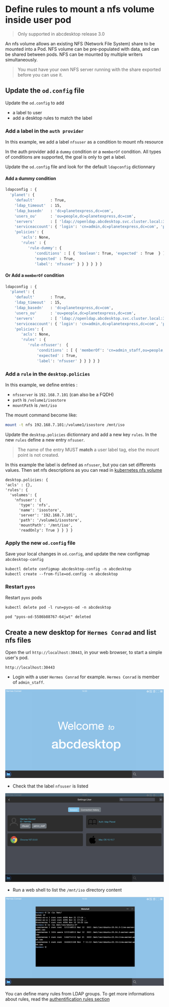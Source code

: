 # Define rules to mount a nfs volume inside user pod 


> Only supported in abcdesktop release 3.0


An nfs volume allows an existing NFS (Network File System) share to be mounted into a Pod. NFS volume can be pre-populated with data, and can be shared between pods. NFS can be mounted by multiple writers simultaneously.


> You must have your own NFS server running with the share exported before you can use it.

## Update the `od.config` file

Update the `od.config` to add 

- a label to user
- add a desktop rules to match the label

### Add a label in the `auth provider`


In this example, we add a label `nfsuser` as a condition to mount nfs resource

In the auth provider add a `dummy` condition or a  `memberOf` condition. All types of conditions are supported, the goal is only to get a label.

Update the `od.config` file and look for the default `ldapconfig` dictionnary

#### Add a dummy condition

``` bash
ldapconfig : { 
  'planet': {  
    'default'       : True,
    'ldap_timeout'  : 15,
    'ldap_basedn'   : 'dc=planetexpress,dc=com',
    'users_ou'      : 'ou=people,dc=planetexpress,dc=com',
    'servers'       : [ 'ldap://openldap.abcdesktop.svc.cluster.local:30389' ],
    'serviceaccount': { 'login': 'cn=admin,dc=planetexpress,dc=com', 'password': 'GoodNewsEveryone' },
    'policies': { 
       'acls': None, 
       'rules' : { 
          'rule-dummy': { 
             'conditions' : [ { 'boolean': True, 'expected' : True  } ],
             'expected' : True,
             'label': 'nfsuser' } } } } } }
```


#### Or Add a `memberOf` condition

``` bash
ldapconfig : { 
  'planet': {  
    'default'       : True,
    'ldap_timeout'  : 15,
    'ldap_basedn'   : 'dc=planetexpress,dc=com',
    'users_ou'      : 'ou=people,dc=planetexpress,dc=com',
    'servers'       : [ 'ldap://openldap.abcdesktop.svc.cluster.local:30389' ],
    'serviceaccount': { 'login': 'cn=admin,dc=planetexpress,dc=com', 'password': 'GoodNewsEveryone' },
    'policies': { 
       'acls': None, 
       'rules' : { 
          'rule-nfsuser':  { 
              'conditions' : [ { 'memberOf': 'cn=admin_staff,ou=people,dc=planetexpress,dc=com',   'expected' : True  } ],
              'expected' : True, 
              'label': 'nfsuser' } } } } }
```

### Add a `rule` in the `desktop.policies` 


In this example, we define entries :

- `nfsserver` is `192.168.7.101` (can also be a FQDH)
- `path` is `/volume1/isostore`
- `mountPath` is `/mnt/iso`

The mount command become like:

``` bash
mount -t nfs 192.168.7.101:/volume1/isostore /mnt/iso
```

Update the `desktop.policies` dictionnary and add a new key `rules`.
In the new `rules` define a new entry `nfsuser`. 

> The name of the entry MUST **match** a user label tag, else the mount point is not created. 

In this example the label is defined as `nfsuser`, but you can set differents values. 
Then set nfs descriptions as you can read in [kubernetes nfs volume](https://kubernetes.io/docs/concepts/storage/volumes/)  
	
```
desktop.policies: {  
'acls' : {},
'rules': { 
  'volumes': { 
    'nfsuser': {
      'type': 'nfs', 
      'name': 'isostore', 
      'server': '192.168.7.101',
      'path': '/volume1/isostore',
      'mountPath': '/mnt/iso',
      'readOnly': True } } } } 
```

### Apply the new `od.config` file

Save your local changes in `od.config`, and update the new configmap `abcdesktop-config`

```
kubectl delete configmap abcdesktop-config -n abcdesktop
kubectl create --from-file=od.config -n abcdesktop
```


### Restart `pyos` 

Restart `pyos`  pods

```
kubectl delete pod -l run=pyos-od -n abcdesktop
```

```
pod "pyos-od-5586b88767-64jwt" deleted
```


## Create a new desktop for `Hermes Conrad` and list nfs files

Open the url `http://localhost:30443`, in your web browser, to start a simple user's pod. 

```
http://localhost:30443
```

- Login with a user `Hermes Conrad` for example.
`Hermes Conrad` is member of `admin_staff`. 

![login as hermes conrad](img/mount-login-hermes.png)

- Check that the label `nfsuser` is listed

![Check that the label nfsuser](img/mount-tag-hermes.png)

- Run a web shell to list the `/mnt/iso` directory content

![ls /mnt/iso](img/mount-shell-hermes.png)

You can define many rules from LDAP groups. To get more informations about rules, read the [authentification rules section](/1.0/config/authentification-rules/)


